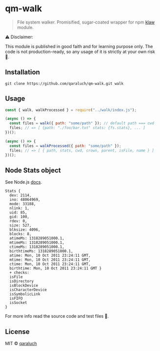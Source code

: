# qm-walk

> File system walker. Promisified, sugar-coated wrapper for npm [klaw](https://github.com/jprichardson/node-klaw) module.

:warning: Disclaimer:

This module is published in good faith and for learning purpose only. The code is not production-ready, so any usage of it is strictly at your own risk :see_no_evil:.

## Installation

```
git clone https://github.com/qaraluch/qm-walk.git walk
```

## Usage

```js
const { walk, walkProcessed } = require("../walk/index.js");

(async () => {
  const files = walk({ path: "some/path" }); // default path === cwd
  files; // => [ {path: "./foo/bar.txt" stats: {fs.stats}, ... ]
})();

(async () => {
  const files = walkProcessed({ path: "some/path" });
  files; // => [ { path, stats, cwd, crown, parent, isFile, name } ]
})();
```

## Node Stats object

See Node.js [docs](https://nodejs.org/docs/latest/api/fs.html#fs_class_fs_stats).

```
Stats {
  dev: 2114,
  ino: 48064969,
  mode: 33188,
  nlink: 1,
  uid: 85,
  gid: 100,
  rdev: 0,
  size: 527,
  blksize: 4096,
  blocks: 8,
  atimeMs: 1318289051000.1,
  mtimeMs: 1318289051000.1,
  ctimeMs: 1318289051000.1,
  birthtimeMs: 1318289051000.1,
  atime: Mon, 10 Oct 2011 23:24:11 GMT,
  mtime: Mon, 10 Oct 2011 23:24:11 GMT,
  ctime: Mon, 10 Oct 2011 23:24:11 GMT,
  birthtime: Mon, 10 Oct 2011 23:24:11 GMT }
  + checks:
  isFile
  isDirectory
  isBlockDevice
  isCharacterDevice
  isSymbolicLink
  isFIFO
  isSocket
}
```

For more info read the source code and test files :page_facing_up:.

## License

MIT © [qaraluch](https://github.com/qaraluch)
